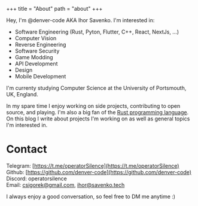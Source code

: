 +++
title = "About"
path = "about"
+++

Hey, I'm @denver-code AKA Ihor Savenko. I'm interested in:
- Software Engineering (Rust, Pyton, Flutter, C++, React, NextJs, ...)
- Computer Vision
- Reverse Engineering
- Software Security
- Game Modding
- API Development
- Design
- Mobile Development

I'm currenty studying Computer Science at the University of Portsmouth, UK, England.

In my spare time I enjoy working on side projects, contributing to open source, and playing. I'm also a big fan of the [Rust programming language](https://www.rust-lang.org). On this blog I write about projects I'm working on as well as general topics I'm interested in.

# Contact

Telegram: [https://t.me/operatorSilence](https://t.me/operatorSilence) <br />
Github: [https://github.com/denver-code](https://github.com/denver-code) <br />
Discord: operatorsilence <br />
Email: csigorek@gmail.com, ihor@savenko.tech

I always enjoy a good conversation, so feel free to DM me anytime :)
